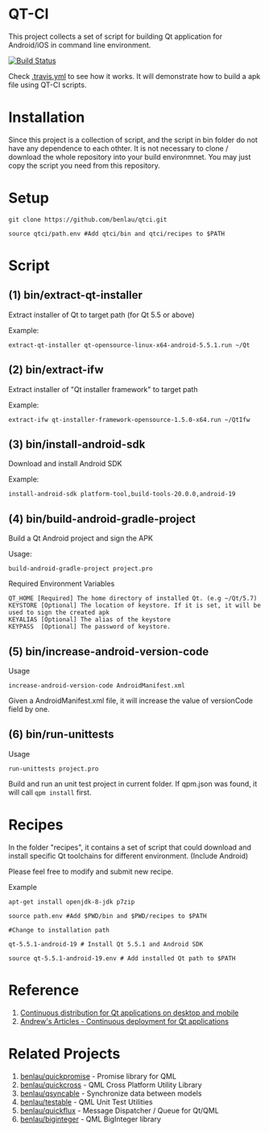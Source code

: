 # QT-CI
This project collects a set of script for building Qt application for Android/iOS in command line environment.

[![Build Status](https://travis-ci.org/benlau/qtci.svg?branch=master)](https://travis-ci.org/benlau/qtci)

Check [.travis.yml](https://github.com/benlau/qtci/blob/master/.travis.yml) to see how it works.
It will demonstrate how to build a apk file using QT-CI scripts.

Installation
============

Since this project is a collection of script, and the script in bin folder do not have any dependence to each othter.
It is not necessary to clone / download the whole repository into your build environmnet.
You may just copy the script you need from this repository.

Setup
=====

    git clone https://github.com/benlau/qtci.git

    source qtci/path.env #Add qtci/bin and qtci/recipes to $PATH


Script
======

**(1) bin/extract-qt-installer**
--------------------------------

Extract installer of Qt to target path (for Qt 5.5 or above)

Example:

	extract-qt-installer qt-opensource-linux-x64-android-5.5.1.run ~/Qt

**(2) bin/extract-ifw**
--------------------------------

Extract installer of "Qt installer framework" to target path

Example:

	extract-ifw qt-installer-framework-opensource-1.5.0-x64.run ~/QtIfw

**(3) bin/install-android-sdk**
--------------------------------

Download and install Android SDK

Example:

	install-android-sdk platform-tool,build-tools-20.0.0,android-19

**(4) bin/build-android-gradle-project**
--------------------------------

Build a Qt Android project and sign the APK

Usage:

	build-android-gradle-project project.pro

Required Environment Variables

	QT_HOME [Required] The home directory of installed Qt. (e.g ~/Qt/5.7)
	KEYSTORE [Optional] The location of keystore. If it is set, it will be used to sign the created apk
	KEYALIAS [Optional] The alias of the keystore
	KEYPASS  [Optional] The password of keystore.

(5) bin/increase-android-version-code
--------------------------------

Usage

    increase-android-version-code AndroidManifest.xml

Given a AndroidManifest.xml file, it will increase the value of versionCode field by one.

(6) bin/run-unittests
----------------------

Usage

    run-unittests project.pro

Build and run an unit test project in current folder. If qpm.json was found, it will call `qpm install` first.

Recipes
=======


In the folder "recipes", it contains a set of script that could download and install specific Qt toolchains for different environment. (Include Android)

Please feel free to modify and submit new recipe.

Example

	apt-get install openjdk-8-jdk p7zip

	source path.env #Add $PWD/bin and $PWD/recipes to $PATH

	#Change to installation path

	qt-5.5.1-android-19 # Install Qt 5.5.1 and Android SDK
	
	source qt-5.5.1-android-19.env # Add installed Qt path to $PATH


Reference
=========

 1. [Continuous distribution for Qt applications on desktop and mobile](http://www.slidedeck.io/lasconic/qtci-qtcon2016)
 1. [Andrew's Articles - Continuous deployment for Qt applications](http://andrewdolby.com/articles/2016/continuous-deployment-for-qt-applications/)

Related Projects
=================

 1. [benlau/quickpromise](https://github.com/benlau/quickpromise) - Promise library for QML
 2. [benlau/quickcross](https://github.com/benlau/quickcross) - QML Cross Platform Utility Library
 3. [benlau/qsyncable](https://github.com/benlau/qsyncable) - Synchronize data between models
 4. [benlau/testable](https://github.com/benlau/testable) - QML Unit Test Utilities
 5. [benlau/quickflux](https://github.com/benlau/quickflux) - Message Dispatcher / Queue for Qt/QML
 6. [benlau/biginteger](https://github.com/benlau/biginteger) - QML BigInteger library
